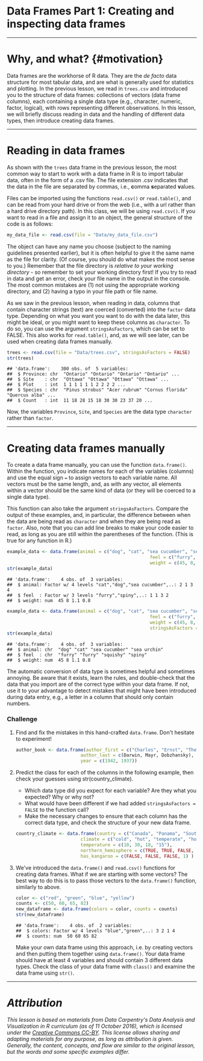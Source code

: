 # Data Frames Part 1: Creating and inspecting data frames



___

# Why, and what? {#motivation}

Data frames are the workhorse of R data.  They are the *de facto* data structure for most tabular data, and are what is generally used for statistics and plotting.  In the previous lesson, we read in `trees.csv` and introduced you to the structure of data frames: collections of vectors (data frame columns), each containing a single data type (e.g., character, numeric, factor, logical), with rows representing different observations. In this lesson, we will briefly discuss reading in data and the handling of different data types, then introduce creating data frames.

___

# Reading in data frames

As shown with the `trees` data frame in the previous lesson, the most common way to start to work with a data frame in R is to import tabular data, often in the form of a .csv file. The file extension .csv indicates that the data in the file are separated by commas, i.e., **c**omma **s**eparated **v**alues.

Files can be imported using the functions `read.csv()` or `read.table()`, and can be read from your hard drive or from the web (i.e., with a url rather than a hard drive directory path).  In this class, we will be using `read.csv()`.  If you want to read in a file and assign it to an object, the general structure of the code is as follows:


```r
my_data_file <- read.csv(file = "Data/my_data_file.csv")
```

The object can have any name you choose (subject to the naming guidelines presented earlier), but it is often helpful to give it the same name as the file for clarity.  (Of course, you should do what makes the most sense to you.)  Remember that the file directory is *relative to your working directory* - so remember to set your working directory first!  If you try to read in data and get an error, check your file name in the output in the console.  The most common mistakes are (1) not using the appropriate working directory, and (2) having a typo in your file path or file name.

As we saw in the previous lesson, when reading in data, columns that contain character strings (text) are coerced (converted) into the `factor` data type.  Depending on what you want you want to do with the data later, this might be ideal, or you might want to keep these columns as `character`. To do so, you can use the argument `stringsAsFactors`, which can be set to FALSE.  This also works for `read.table()`, and, as we will see later, can be used when creating data frames manually.


```r
trees <- read.csv(file = "Data/trees.csv", stringsAsFactors = FALSE)
str(trees)
```


```
## 'data.frame':	300 obs. of  5 variables:
##  $ Province: chr  "Ontario" "Ontario" "Ontario" "Ontario" ...
##  $ Site    : chr  "Ottawa" "Ottawa" "Ottawa" "Ottawa" ...
##  $ Plot    : int  1 1 1 1 1 1 2 2 2 2 ...
##  $ Species : chr  "Pinus strobus" "Acer rubrum" "Cornus florida" "Quercus alba" ...
##  $ Count   : int  11 18 28 15 18 30 30 23 37 20 ...
```

Now, the variables `Province`, `Site`, and `Species` are the data type `character` rather than `factor`.

___

# Creating data frames manually

To create a data frame manually, you can use the function `data.frame()`. Within the function, you indicate names for each of the variables (columns) and use the equal sign `=` to assign vectors to each variable name. All vectors must be the same length, and, as with any vector, all elements within a vector should be the same kind of data (or they will be coerced to a single data type).

This function can also take the argument `stringsAsFactors`. Compare the output of these examples, and, in particular, the difference between when the data are being read as `character` and when they are being read as `factor`.  Also, note that you can add line breaks to make your code easier to read, as long as you are still within the parentheses of the function.  (This is true for any function in R.)


```r
example_data <- data.frame(animal = c("dog", "cat", "sea cucumber", "sea urchin"),
													 feel = c("furry", "furry", "squishy", "spiny"),
													 weight = c(45, 8, 1.1, 0.8))
str(example_data)
```

```
## 'data.frame':	4 obs. of  3 variables:
##  $ animal: Factor w/ 4 levels "cat","dog","sea cucumber",..: 2 1 3 4
##  $ feel  : Factor w/ 3 levels "furry","spiny",..: 1 1 3 2
##  $ weight: num  45 8 1.1 0.8
```



```r
example_data <- data.frame(animal = c("dog", "cat", "sea cucumber", "sea urchin"),
													 feel = c("furry", "furry", "squishy", "spiny"),
													 weight = c(45, 8, 1.1, 0.8),
													 stringsAsFactors = FALSE)
str(example_data)
```

```
## 'data.frame':	4 obs. of  3 variables:
##  $ animal: chr  "dog" "cat" "sea cucumber" "sea urchin"
##  $ feel  : chr  "furry" "furry" "squishy" "spiny"
##  $ weight: num  45 8 1.1 0.8
```

The automatic conversion of data type is sometimes helpful and sometimes annoying. Be aware that it exists, learn the rules, and double-check that the data that you import are of the correct type within your data frame. If not, use it to your advantage to detect mistakes that might have been introduced during data entry, e.g., a letter in a column that should only contain numbers.

### Challenge

1. Find and fix the mistakes in this hand-crafted `data.frame`. Don't hesitate to experiment!

	
	```r
	author_book <- data.frame(author_first = c("Charles", "Ernst", "Theodosius"),
							author_last = c(Darwin, Mayr, Dobzhansky),
							year = c(1942, 1937))
	```

2. Predict the class for each of the columns in the following example, then check your guesses using str(country_climate).

	+ Which data type did you expect for each variable?  Are they what you expected?  Why or why not?
	+ What would have been different if we had added `stringsAsFactors = FALSE` to the function call?
	+ Make the necessary changes to ensure that each column has the correct data type, and check the structure of your new data frame.
	
	
	```r
	country_climate <- data.frame(country = c("Canada", "Panama", "South Africa", "Australia"),
							climate = c("cold", "hot", "temperate", "hot/temperate"),
							temperature = c(10, 30, 18, "15"),
							northern_hemisphere = c(TRUE, TRUE, FALSE, "FALSE"),
							has_kangaroo = c(FALSE, FALSE, FALSE, 1) )
	```

3. We've introduced the `data.frame()` and `read.csv()` functions for creating data frames. What if we are starting with some vectors? The best way to do this is to pass those vectors to the `data.frame()` function, similarly to above.

	
	```r
	color <- c("red", "green", "blue", "yellow")
	counts <- c(50, 60, 65, 82)
	new_dataframe <- data.frame(colors = color, counts = counts)
	str(new_dataframe)
	```
	
	```
	## 'data.frame':	4 obs. of  2 variables:
	##  $ colors: Factor w/ 4 levels "blue","green",..: 3 2 1 4
	##  $ counts: num  50 60 65 82
	```

	Make your own data frame using this approach, i.e. by creating vectors and then putting them together using `data.frame()`. Your data frame should have at least 4 variables and should contain 3 different data types.  Check the class of your data frame with `class()` and examine the data frame using `str()`.



___

# *Attribution*

*This lesson is based on materials from Data Carpentry's Data Analysis and Visualization in R curriculum (as of 11 October 2016), which is licensed under the [Creative Commons CC-BY](https://creativecommons.org/licenses/by/2.0/).  This license allows sharing and adapting materials for any purpose, as long as attribution is given.  Generally, the content, concepts, and flow are similar to the original lesson, but the words and some specific examples differ.*

